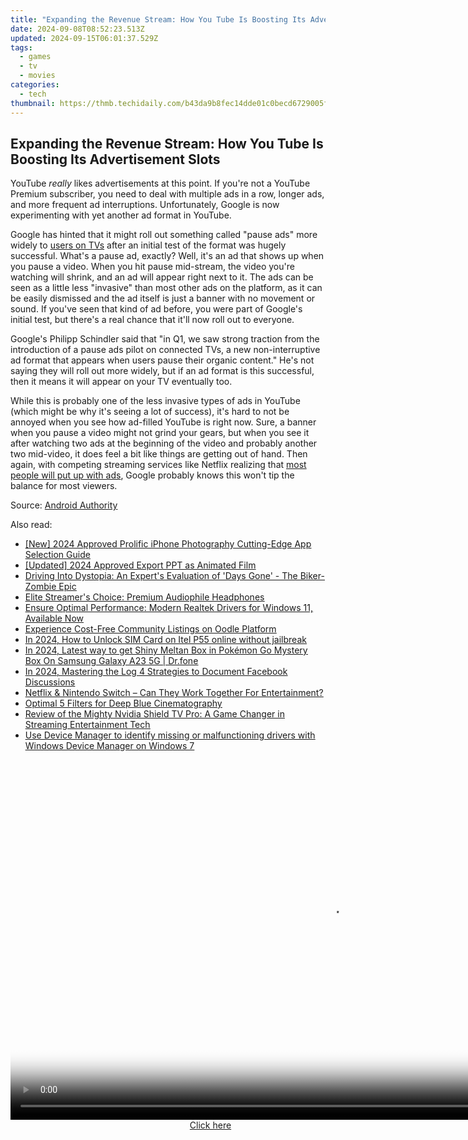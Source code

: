 ```yaml
---
title: "Expanding the Revenue Stream: How You Tube Is Boosting Its Advertisement Slots"
date: 2024-09-08T08:52:23.513Z
updated: 2024-09-15T06:01:37.529Z
tags:
  - games
  - tv
  - movies
categories:
  - tech
thumbnail: https://thmb.techidaily.com/b43da9b8fec14dde01c0becd6729005fd0db59f099a461c4a5b1f228776ffdea.jpg
---
```


## Expanding the Revenue Stream: How You Tube Is Boosting Its Advertisement Slots

YouTube _really_ likes advertisements at this point. If you're not a YouTube Premium subscriber, you need to deal with multiple ads in a row, longer ads, and more frequent ad interruptions. Unfortunately, Google is now experimenting with yet another ad format in YouTube.

 Google has hinted that it might roll out something called "pause ads" more widely to [users on TVs](https://youtube-videos.techidaily.com/swift-switcheroo-rearranging-yt-lists-in-a-minute/) after an initial test of the format was hugely successful. What's a pause ad, exactly? Well, it's an ad that shows up when you pause a video. When you hit pause mid-stream, the video you're watching will shrink, and an ad will appear right next to it. The ads can be seen as a little less "invasive" than most other ads on the platform, as it can be easily dismissed and the ad itself is just a banner with no movement or sound. If you've seen that kind of ad before, you were part of Google's initial test, but there's a real chance that it'll now roll out to everyone.

 Google's Philipp Schindler said that "in Q1, we saw strong traction from the introduction of a pause ads pilot on connected TVs, a new non-interruptive ad format that appears when users pause their organic content." He's not saying they will roll out more widely, but if an ad format is this successful, then it means it will appear on your TV eventually too.

 While this is probably one of the less invasive types of ads in YouTube (which might be why it's seeing a lot of success), it's hard to not be annoyed when you see how ad-filled YouTube is right now. Sure, a banner when you pause a video might not grind your gears, but when you see it after watching two ads at the beginning of the video and probably another two mid-video, it does feel a bit like things are getting out of hand. Then again, with competing streaming services like Netflix realizing that [most people will put up with ads](https://variety.com/2024/tv/news/netflixs-ad-tier-23-million-monthly-users-1235868024/), Google probably knows this won't tip the balance for most viewers.

 Source: [Android Authority](https://www.androidauthority.com/youtube-tv-ads-3326320/)

<ins class="adsbygoogle"
     style="display:block"
     data-ad-format="autorelaxed"
     data-ad-client="ca-pub-7571918770474297"
     data-ad-slot="1223367746"></ins>

<ins class="adsbygoogle"
     style="display:block"
     data-ad-client="ca-pub-7571918770474297"
     data-ad-slot="8358498916"
     data-ad-format="auto"
     data-full-width-responsive="true"></ins>

<span class="atpl-alsoreadstyle">Also read:</span>
<div><ul>
<li><a href="https://fox-links.techidaily.com/new-2024-approved-prolific-iphone-photography-cutting-edge-app-selection-guide/"><u>[New] 2024 Approved Prolific iPhone Photography Cutting-Edge App Selection Guide</u></a></li>
<li><a href="https://video-screen-grab.techidaily.com/updated-2024-approved-export-ppt-as-animated-film/"><u>[Updated] 2024 Approved Export PPT as Animated Film</u></a></li>
<li><a href="https://buynow-marvelous.techidaily.com/driving-into-dystopia-an-experts-evaluation-of-days-gone-the-biker-zombie-epic/"><u>Driving Into Dystopia: An Expert's Evaluation of 'Days Gone' - The Biker-Zombie Epic</u></a></li>
<li><a href="https://buynow-marvelous.techidaily.com/elite-streamers-choice-premium-audiophile-headphones/"><u>Elite Streamer's Choice: Premium Audiophile Headphones</u></a></li>
<li><a href="https://win-dash.techidaily.com/ensure-optimal-performance-modern-realtek-drivers-for-windows-11-available-now/"><u>Ensure Optimal Performance: Modern Realtek Drivers for Windows 11, Available Now</u></a></li>
<li><a href="https://buynow-marvelous.techidaily.com/experience-cost-free-community-listings-on-oodle-platform/"><u>Experience Cost-Free Community Listings on Oodle Platform</u></a></li>
<li><a href="https://sim-unlock.techidaily.com/in-2024-how-to-unlock-sim-card-on-itel-p55-online-without-jailbreak-by-drfone-android/"><u>In 2024, How to Unlock SIM Card on Itel P55 online without jailbreak</u></a></li>
<li><a href="https://android-pokemon-go.techidaily.com/in-2024-latest-way-to-get-shiny-meltan-box-in-pokemon-go-mystery-box-on-samsung-galaxy-a23-5g-drfone-by-drfone-virtual-android/"><u>In 2024, Latest way to get Shiny Meltan Box in Pokémon Go Mystery Box On Samsung Galaxy A23 5G | Dr.fone</u></a></li>
<li><a href="https://facebook-video-content.techidaily.com/in-2024-mastering-the-log-4-strategies-to-document-facebook-discussions/"><u>In 2024, Mastering the Log 4 Strategies to Document Facebook Discussions</u></a></li>
<li><a href="https://tech-recovery.techidaily.com/netflix-and-nintendo-switch-can-they-work-together-for-entertainment/"><u>Netflix & Nintendo Switch – Can They Work Together For Entertainment?</u></a></li>
<li><a href="https://extra-hints.techidaily.com/optimal-5-filters-for-deep-blue-cinematography/"><u>Optimal 5 Filters for Deep Blue Cinematography</u></a></li>
<li><a href="https://buynow-marvelous.techidaily.com/review-of-the-mighty-nvidia-shield-tv-pro-a-game-changer-in-streaming-entertainment-tech/"><u>Review of the Mighty Nvidia Shield TV Pro: A Game Changer in Streaming Entertainment Tech</u></a></li>
<li><a href="https://techidaily.com/use-device-manager-to-identify-missing-or-malfunctioning-drivers-with-windows-device-manager-on-windows-7-by-drivereasy-guide/"><u>Use Device Manager to identify missing or malfunctioning drivers with Windows Device Manager on Windows 7</u></a></li>
</ul></div>

<!-- affiliate ads begin -->
<span id="1444782">
					<video width="1024" height="576" style="cursor:pointer"
           poster="//a.impactradius-go.com/display-clicktoplayimage/1444782.png"
           onclick="if(!this.playClicked){this.play();this.setAttribute('controls',true);this.playClicked=true;}">
	   <source src="//a.impactradius-go.com/display-ad/14559-1444782">
	   <img src="//a.impactradius-go.com/display-clicktoplayimage/1444782.png" style="border: none; height: 100%; width: 100%; object-fit: contain">
	</video>
	<div style="width:640px;text-align:center"><a href="javascript:window.open(decodeURIComponent('https%3A%2F%2Fpropmoneyinc.pxf.io%2Fc%2F5597632%2F1444782%2F14559'), '_blank');void(0);">Click here</a></div>
</span>
<img height="0" width="0" src="https://imp.pxf.io/i/5597632/1444782/14559" style="position:absolute;visibility:hidden;" border="0" />
<!-- affiliate ads end -->

